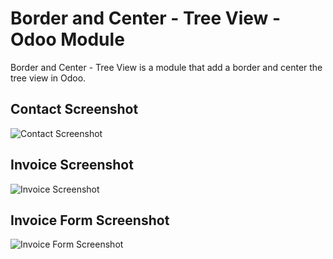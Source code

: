 # Border and Center - Tree View - Odoo Module

Border and Center - Tree View is a module that add a border and center the tree view in Odoo.

## Contact Screenshot
![Contact Screenshot](../17.0/tree_style_border_center/static/description/print_partner.png)

## Invoice Screenshot
![Invoice Screenshot](../17.0/tree_style_border_center/static/description/print_invoice.png)

## Invoice Form Screenshot
![Invoice Form Screenshot](../17.0/tree_style_border_center/static/description/print_invoice_form.png)
